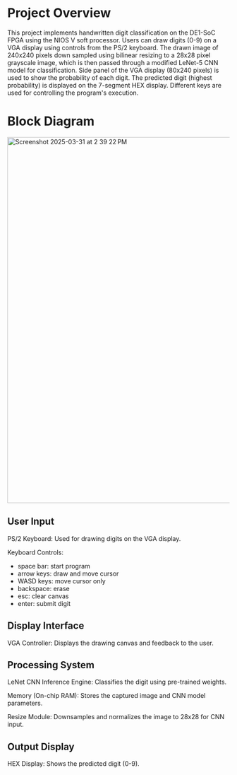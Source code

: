 # Project Overview

This project implements handwritten digit classification on the DE1-SoC FPGA using the NIOS V soft processor. Users can draw digits (0-9) on a VGA display using controls from the PS/2 keyboard. The drawn image of 240x240 pixels down sampled using bilinear resizing to a 28x28 pixel grayscale image, which is then passed through a modified LeNet-5 CNN model for classification. Side panel of the VGA display (80x240 pixels) is used to show the probability of each digit. The predicted digit (highest probability) is displayed on the 7-segment HEX display. Different keys are used for controlling the program's execution.

# Block Diagram


<img width="828" alt="Screenshot 2025-03-31 at 2 39 22 PM" src="https://github.com/user-attachments/assets/7fd5bdd9-2278-497f-badc-eee3d9a43f5a" />

## User Input
PS/2 Keyboard: Used for drawing digits on the VGA display.

Keyboard Controls:
- space bar:  start program
- arrow keys: draw and move cursor
- WASD keys:  move cursor only
- backspace:  erase
- esc:        clear canvas
- enter:      submit digit
  

## Display Interface
VGA Controller: Displays the drawing canvas and feedback to the user.

## Processing System
LeNet CNN Inference Engine: Classifies the digit using pre-trained weights.

Memory (On-chip RAM): Stores the captured image and CNN model parameters. 

Resize Module: Downsamples and normalizes the image to 28x28 for CNN input.

## Output Display
HEX Display: Shows the predicted digit (0-9).
